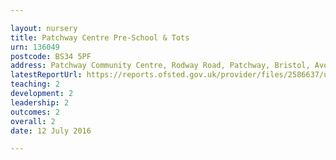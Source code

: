 ```yaml
---

layout: nursery
title: Patchway Centre Pre-School & Tots
urn: 136049
postcode: BS34 5PF
address: Patchway Community Centre, Rodway Road, Patchway, Bristol, Avon, BS34 5PF
latestReportUrl: https://reports.ofsted.gov.uk/provider/files/2586637/urn/136049.pdf
teaching: 2
development: 2
leadership: 2
outcomes: 2
overall: 2
date: 12 July 2016

---
```

